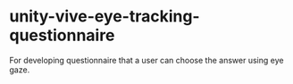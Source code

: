 # unity-vive-eye-tracking-questionnaire
For developing questionnaire that a user can choose the answer using eye gaze.
